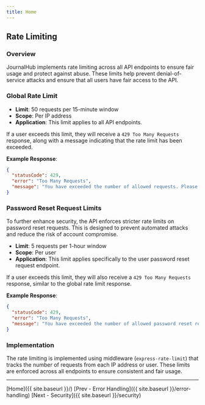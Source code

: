 ```yaml
---
title: Home
---
```


## Rate Limiting

### Overview

JournalHub implements rate limiting across all API endpoints to ensure fair usage and protect against abuse. These limits help prevent denial-of-service attacks and ensure that all users have fair access to the API.

### Global Rate Limit

- **Limit**: 50 requests per 15-minute window
- **Scope**: Per IP address
- **Application**: This limit applies to all API endpoints.

If a user exceeds this limit, they will receive a `429 Too Many Requests` response, along with a message indicating that the rate limit has been exceeded.

**Example Response**:
```json
{
  "statusCode": 429,
  "error": "Too Many Requests",
  "message": "You have exceeded the number of allowed requests. Please try again later."
}
```

### Password Reset Request Limits

To further enhance security, the API enforces stricter rate limits on password reset requests. This is designed to prevent automated attacks and reduce the risk of account compromise.

- **Limit**: 5 requests per 1-hour window
- **Scope**: Per user
- **Application**: This limit applies specifically to the user password reset request endpoint.

If a user exceeds this limit, they will also receive a `429 Too Many Requests` response, similar to the global rate limit response.

**Example Response**:
```json
{
  "statusCode": 429,
  "error": "Too Many Requests",
  "message": "You have exceeded the number of allowed password reset requests. Please try again later."
}
```

### Implementation

The rate limiting is implemented using middleware (`express-rate-limit`) that tracks the number of requests from each IP address or user. These limits are enforced across all endpoints to ensure consistent and fair usage.

---
[Home]({{ site.baseurl }}/)  [Prev - Error Handling]({{ site.baseurl }}/error-handling)   [Next - Security]({{ site.baseurl }}/security)